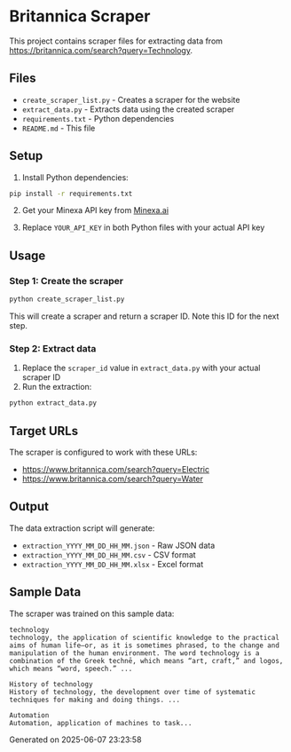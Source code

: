 # Britannica Scraper

This project contains scraper files for extracting data from https://britannica.com/search?query=Technology.

## Files

- `create_scraper_list.py` - Creates a scraper for the website
- `extract_data.py` - Extracts data using the created scraper
- `requirements.txt` - Python dependencies
- `README.md` - This file

## Setup

1. Install Python dependencies:
```bash
pip install -r requirements.txt
```

2. Get your Minexa API key from [Minexa.ai](https://minexa.ai)

3. Replace `YOUR_API_KEY` in both Python files with your actual API key

## Usage

### Step 1: Create the scraper
```bash
python create_scraper_list.py
```

This will create a scraper and return a scraper ID. Note this ID for the next step.

### Step 2: Extract data
1. Replace the `scraper_id` value in `extract_data.py` with your actual scraper ID
2. Run the extraction:
```bash
python extract_data.py
```

## Target URLs

The scraper is configured to work with these URLs:
- https://www.britannica.com/search?query=Electric
- https://www.britannica.com/search?query=Water

## Output

The data extraction script will generate:
- `extraction_YYYY_MM_DD_HH_MM.json` - Raw JSON data
- `extraction_YYYY_MM_DD_HH_MM.csv` - CSV format
- `extraction_YYYY_MM_DD_HH_MM.xlsx` - Excel format

## Sample Data

The scraper was trained on this sample data:

```
technology
technology, the application of scientific knowledge to the practical aims of human life—or, as it is sometimes phrased, to the change and manipulation of the human environment. The word technology is a combination of the Greek technē, which means “art, craft,” and logos, which means “word, speech.” ...

History of technology
History of technology, the development over time of systematic techniques for making and doing things. ...

Automation
Automation, application of machines to task...
```

Generated on 2025-06-07 23:23:58
